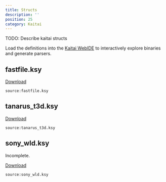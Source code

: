 ```yaml
---
title: Structs
description: ''
position: 25
category: Kaitai
---
```



<alert type="warning">
TODO: Describe kaitai structs
</alert>


Load the definitions into the [Kaitai WebIDE](https://ide.kaitai.io/) to interactively explore binaries and generate parsers.

## fastfile.ksy

<a href="/files/fastfile.ksy" target="_blank" download="fastfile.ksy">Download</a>

```yml[fastfile.ksy]
source:fastfile.ksy
```

## tanarus_t3d.ksy

<a href="/files/tanarus_t3d.ksy" target="_blank" download="tanarus_t3d.ksy">Download</a>

```yml[tanarus_t3d.ksy]
source:tanarus_t3d.ksy
```

## sony_wld.ksy

<alert type="warning">
Incomplete.
</alert>

<a href="/files/sony_wld.ksy" target="_blank" download="sony_wld.ksy">Download</a>

```yml[sony_wld.ksy]
source:sony_wld.ksy
```
